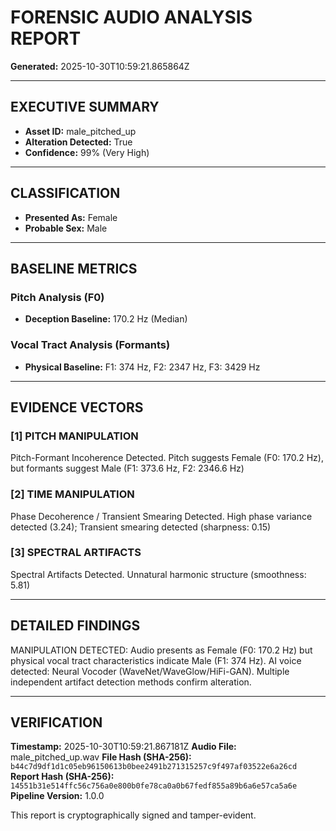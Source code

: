 # FORENSIC AUDIO ANALYSIS REPORT

**Generated:** 2025-10-30T10:59:21.865864Z

---

## EXECUTIVE SUMMARY

- **Asset ID:** male_pitched_up
- **Alteration Detected:** True
- **Confidence:** 99% (Very High)

---

## CLASSIFICATION

- **Presented As:** Female
- **Probable Sex:** Male

---

## BASELINE METRICS

### Pitch Analysis (F0)
- **Deception Baseline:** 170.2 Hz (Median)

### Vocal Tract Analysis (Formants)
- **Physical Baseline:** F1: 374 Hz, F2: 2347 Hz, F3: 3429 Hz

---

## EVIDENCE VECTORS

### [1] PITCH MANIPULATION
Pitch-Formant Incoherence Detected. Pitch suggests Female (F0: 170.2 Hz), but formants suggest Male (F1: 373.6 Hz, F2: 2346.6 Hz)

### [2] TIME MANIPULATION
Phase Decoherence / Transient Smearing Detected. High phase variance detected (3.24); Transient smearing detected (sharpness: 0.15)

### [3] SPECTRAL ARTIFACTS
Spectral Artifacts Detected. Unnatural harmonic structure (smoothness: 5.81)

---

## DETAILED FINDINGS

MANIPULATION DETECTED: Audio presents as Female (F0: 170.2 Hz) but physical vocal tract characteristics indicate Male (F1: 374 Hz). AI voice detected: Neural Vocoder (WaveNet/WaveGlow/HiFi-GAN). Multiple independent artifact detection methods confirm alteration.

---

## VERIFICATION


**Timestamp:** 2025-10-30T10:59:21.867181Z
**Audio File:** male_pitched_up.wav
**File Hash (SHA-256):** `b44c7d9df1d1c05eb96150613b0bee2491b271315257c9f497af03522e6a26cd`
**Report Hash (SHA-256):** `14551b31e514ffc56c756a0e800b0fe78ca0a0b67fedf855a89b6a6e57ca5a6e`
**Pipeline Version:** 1.0.0

This report is cryptographically signed and tamper-evident.
